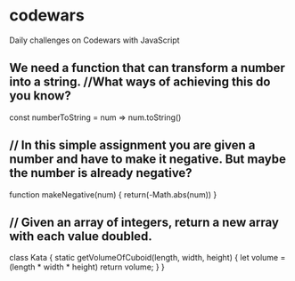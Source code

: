 # codewars
Daily challenges on Codewars with JavaScript


<h2>We need a function that can transform a number into a string.
//What ways of achieving this do you know?</h2>

const numberToString = num => num.toString()


<h2>// In this simple assignment you are given a number and have to make it negative. But maybe the number is already negative?</h2>

function makeNegative(num) {
  return(-Math.abs(num))
}

<h2>// Given an array of integers, return a new array with each value doubled. </h2>

class Kata {
  static getVolumeOfCuboid(length, width, height) {
    let volume = (length * width * height)
    return volume;
  }
}
